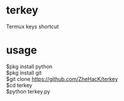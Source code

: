 # terkey
Termux keys shortcut

# usage
$pkg install python<br>
$pkg install git<br>
$git clone https://github.com/ZheHacK/terkey<br>
$cd terkey<br>
$python terkey.py


